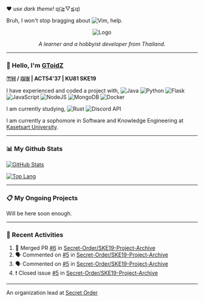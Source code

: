❤ *use dark theme!* q(≧▽≦q)

Bruh, I won't stop bragging about ![Vim](https://img.shields.io/badge/VIM-%23019733.svg?style=flat-square&logo=vim&logoColor=white), help.

<p align="center">
  <img src="https://media.discordapp.net/attachments/891757606044073995/993703776647123024/gtzlogo.png" alt="Logo">
  <p align="center"><i>A learner and a hobbyist developer from Thailand.</i></p>
</p>

---
### 👋 Hello, I'm [GToidZ](https://github.com/GToidZ)

**🇹🇭 / 🇬🇧 | ACT54'37 | KU81 SKE19**

I have experienced and coded a project with,
![Java](https://img.shields.io/badge/java-%23ED8B00.svg?style=flat-square&logo=java&logoColor=white)
![Python](https://img.shields.io/badge/python-3670A0?style=flat-square&logo=python&logoColor=ffdd54)
![Flask](https://img.shields.io/badge/flask-%23000.svg?style=flat-square&logo=flask&logoColor=white)
![JavaScript](https://img.shields.io/badge/javascript-%23323330.svg?style=flat-square&logo=javascript&logoColor=%23F7DF1E)
![NodeJS](https://img.shields.io/badge/node.js-6DA55F?style=flat-square&logo=node.js&logoColor=white)
![MongoDB](https://img.shields.io/badge/MongoDB-%234ea94b.svg?style=flat-square&logo=mongodb&logoColor=white)
![Docker](https://img.shields.io/badge/docker-%230db7ed.svg?style=flat-square&logo=docker&logoColor=white)

I am currently studying,
![Rust](https://img.shields.io/badge/rust-%23F46623.svg?style=flat-square&logo=rust&logoColor=white)
![Discord API](https://img.shields.io/badge/discord%20api-%235865F2.svg?style=flat-square&logo=discord&logoColor=white)

I am currently a sophomore in Software and Knowledge Engineering at [Kasetsart University](https://www.ku.ac.th/).

---
### 📊 My Github Stats
[![GitHub Stats](https://github-readme-stats.vercel.app/api?username=gtoidz&theme=synthwave&show_icons=true)](https://github.com/anuraghazra/github-readme-stats)

[![Top Lang](https://github-readme-stats.vercel.app/api/top-langs/?username=gtoidz&layout=compact&theme=synthwave)](https://github.com/anuraghazra/github-readme-stats)

---
### 📋 My Ongoing Projects
Will be here soon enough.

---
### 🌠 Recent Activities

<!--START_SECTION:activity-->
1. 🎉 Merged PR [#6](https://github.com/Secret-Order/SKE19-Project-Archive/pull/6) in [Secret-Order/SKE19-Project-Archive](https://github.com/Secret-Order/SKE19-Project-Archive)
2. 🗣 Commented on [#5](https://github.com/Secret-Order/SKE19-Project-Archive/issues/5) in [Secret-Order/SKE19-Project-Archive](https://github.com/Secret-Order/SKE19-Project-Archive)
3. 🗣 Commented on [#5](https://github.com/Secret-Order/SKE19-Project-Archive/issues/5) in [Secret-Order/SKE19-Project-Archive](https://github.com/Secret-Order/SKE19-Project-Archive)
4. ❗️ Closed issue [#5](https://github.com/Secret-Order/SKE19-Project-Archive/issues/5) in [Secret-Order/SKE19-Project-Archive](https://github.com/Secret-Order/SKE19-Project-Archive)
<!--END_SECTION:activity-->

---
An organization lead at [Secret Order](https://github.com/Secret-Order)
